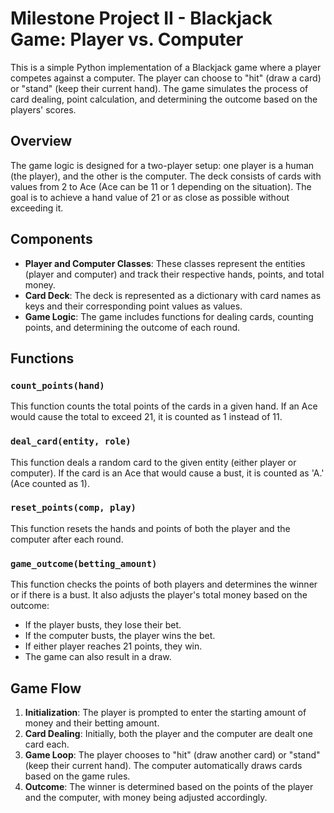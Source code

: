 # Milestone Project II - Blackjack Game: Player vs. Computer

This is a simple Python implementation of a Blackjack game where a player competes against a computer. The player can choose to "hit" (draw a card) or "stand" (keep their current hand). The game simulates the process of card dealing, point calculation, and determining the outcome based on the players' scores.

## Overview

The game logic is designed for a two-player setup: one player is a human (the player), and the other is the computer. The deck consists of cards with values from 2 to Ace (Ace can be 11 or 1 depending on the situation). The goal is to achieve a hand value of 21 or as close as possible without exceeding it.

## Components

- **Player and Computer Classes**: These classes represent the entities (player and computer) and track their respective hands, points, and total money.
- **Card Deck**: The deck is represented as a dictionary with card names as keys and their corresponding point values as values.
- **Game Logic**: The game includes functions for dealing cards, counting points, and determining the outcome of each round.

## Functions

### `count_points(hand)`
This function counts the total points of the cards in a given hand. If an Ace would cause the total to exceed 21, it is counted as 1 instead of 11.

### `deal_card(entity, role)`
This function deals a random card to the given entity (either player or computer). If the card is an Ace that would cause a bust, it is counted as 'A.' (Ace counted as 1).

### `reset_points(comp, play)`
This function resets the hands and points of both the player and the computer after each round.

### `game_outcome(betting_amount)`
This function checks the points of both players and determines the winner or if there is a bust. It also adjusts the player's total money based on the outcome:
- If the player busts, they lose their bet.
- If the computer busts, the player wins the bet.
- If either player reaches 21 points, they win.
- The game can also result in a draw.

## Game Flow

1. **Initialization**: The player is prompted to enter the starting amount of money and their betting amount.
2. **Card Dealing**: Initially, both the player and the computer are dealt one card each.
3. **Game Loop**: The player chooses to "hit" (draw another card) or "stand" (keep their current hand). The computer automatically draws cards based on the game rules.
4. **Outcome**: The winner is determined based on the points of the player and the computer, with money being adjusted accordingly.


